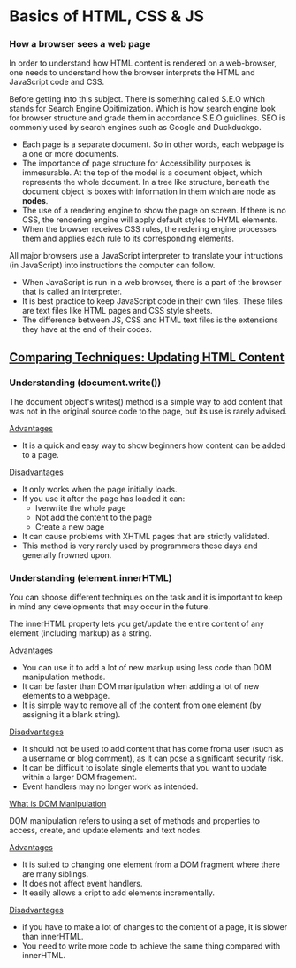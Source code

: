 # Basics of HTML, CSS & JS

### How a browser sees a web page

In order to understand how HTML content is rendered on a web-browser, one needs to understand how the browser interprets the HTML and JavaScript code and CSS.

Before getting into this subject. There is something called S.E.O which stands for Search Engine Opitimization. Which is how search engine look for browser structure and grade them in accordance S.E.O guidlines. SEO is commonly used by search engines such as Google and Duckduckgo.

* Each page is a separate document. So in other words, each webpage is a one or more documents.
* The importance of page structure for Accessibility purposes is immesurable. At the top of the model is a document object, which represents the whole document. In a tree like structure, beneath the document object is boxes with information in them which are node as **nodes**.
* The use of a rendering engine to show the page on screen. If there is no CSS, the rendering engine will apply default styles to HYML elements.
* When the browser receives CSS rules, the redering engine processes them and applies each rule to its corresponding elements.

All major browsers use a JavaScript interpreter to translate your intructions (in JavaScript) into instructions the computer can follow.

* When JavaScript is run in a web browser, there is a part of the browser that is called an interpreter. 
* It is best practice to keep JavaScript code in their own files. These files are text files like HTML pages and CSS style sheets. 
* The difference between JS, CSS and HTML text files is the extensions they have at the end of their codes. 

## <u> Comparing Techniques: Updating HTML Content</u>

### Understanding (document.write())

The document object's writes() method is a simple way to add content that was not in the original source code to the page, but its use is rarely advised.

<u>Advantages</u>

- It is a quick and easy way to show beginners how content can be added to a page.

<u>Disadvantages</u>

- It only works when the page initially loads. 
- If you use it after the page has loaded it can:
    * Iverwrite the whole page
    * Not add the content to the page
    * Create a new page
- It can cause problems with XHTML pages that are strictly validated.
- This method is very rarely used by programmers these days and generally frowned upon. 

### Understanding (element.innerHTML)

You can shoose different techniques on the task and it is important to keep in mind any developments that may occur in the future.

The innerHTML property lets you get/update the entire content of any element (including markup) as a string.

<u>Advantages</u>

- You can use it to add a lot of new markup using less code than DOM manipulation methods.
- It can be faster than DOM manipulation when adding a lot of new elements to a webpage. 
- It is simple way to remove all of the content from one element (by assigning it a blank string).

<u>Disadvantages</u>

- It should not be used to add content that has come froma user (such as  a username or blog comment), as it can pose a significant security risk.
- It can be difficult to isolate single elements that you want to update within a larger DOM fragement.
- Event handlers may no longer work as intended.

<u>What is DOM Manipulation</u>

DOM manipulation refers to using a set of methods and properties to access, create, and update elements and text nodes.

<u>Advantages</u>

- It is suited to changing one element from a DOM fragment where there are many siblings.
- It does not affect event handlers.
- It easily allows a cript to add elements incrementally.

<u>Disadvantages</u>

- if you have to make a lot of changes to the content of a page, it is slower than innerHTML. 
- You need to write more code to achieve the same thing compared with innerHTML.

